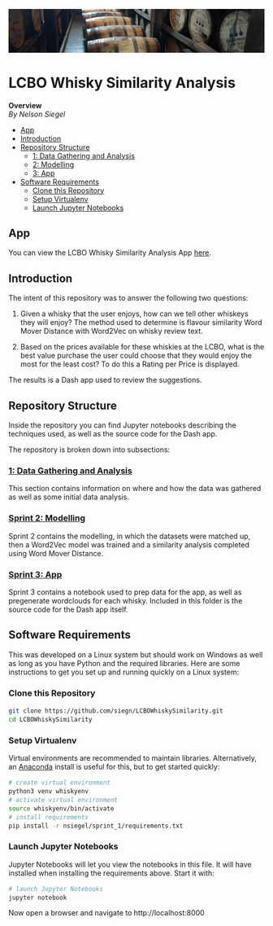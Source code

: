 ![Whisky Barrels](https://raw.githubusercontent.com/siegn/LCBOWhiskySimilarity/master/1%20-%20Data%20Gathering%20and%20Analysis/images/woodford_small.png)
# LCBO Whisky Similarity Analysis
**Overview**  
*By Nelson Siegel*

  * [App](#app)
  * [Introduction](#introduction)
  * [Repository Structure](#repository-structure)
    + [1: Data Gathering and Analysis](https://github.com/siegn/CSDA-1050F18S1/tree/master/nsiegel#sprint-1-data-gathering-and-analysis)
    + [2: Modelling](https://github.com/siegn/CSDA-1050F18S1/tree/master/nsiegel#sprint-2-modelling)
    + [3: App](https://github.com/siegn/CSDA-1050F18S1/tree/master/nsiegel#sprint-3-app)
  * [Software Requirements](#software-requirements)
    + [Clone this Repository](#clone-this-repository)
    + [Setup Virtualenv](#setup-virtualenv)
    + [Launch Jupyter Notebooks](#launch-jupyter-notebooks)

## App

You can view the LCBO Whisky Similarity Analysis App [here](https://lcbo-whisky-similarity.herokuapp.com/).

## Introduction

The intent of this repository was to answer the following two questions:

1. Given a whisky that the user enjoys, how can we tell other whiskeys they will enjoy? The method used to determine is flavour similarity Word Mover Distance with Word2Vec on whisky review text.

2. Based on the prices available for these whiskies at the LCBO, what is the best value purchase the user could choose that they would enjoy the most for the least cost? To do this a Rating per Price is displayed.

The results is a Dash app used to review the suggestions.

## Repository Structure

Inside the repository you can find Jupyter notebooks describing the techniques used, as well as the source code for the Dash app.

The repository is broken down into subsections:

### [1: Data Gathering and Analysis](https://github.com/siegn/LCBOWhiskySimilarity/tree/master/1%20-%20Data%20Gathering%20and%20Analysis) 

This section contains information on where and how the data was gathered as well as some initial data analysis.

### [Sprint 2: Modelling](https://github.com/siegn/LCBOWhiskySimilarity/tree/master/2%20-%20Modelling)

Sprint 2 contains the modelling, in which the datasets were matched up, then a Word2Vec model was trained and a similarity analysis completed using Word Mover Distance.

### [Sprint 3: App](https://github.com/siegn/LCBOWhiskySimilarity/tree/master/3%20-%20App)

Sprint 3 contains a notebook used to prep data for the app, as well as pregenerate wordclouds for each whisky. Included in this folder is the source code for the Dash app itself.

## Software Requirements

This was developed on a Linux system but should work on Windows as well as long as you have Python and the required libraries. Here are some instructions to get you set up and running quickly on a Linux system:

### Clone this Repository
```bash
git clone https://github.com/siegn/LCBOWhiskySimilarity.git
cd LCBOWhiskySimilarity
```

### Setup Virtualenv
Virtual environments are recommended to maintain libraries.
Alternatively, an [Anaconda](https://www.anaconda.com/distribution/) install is useful for this, but to get started quickly:
```bash
# create virtual environment
python3 venv whiskyenv
# activate virtual environment
source whiskyenv/bin/activate
# install requirements
pip install -r nsiegel/sprint_1/requirements.txt
```
### Launch Jupyter Notebooks
Jupyter Notebooks will let you view the notebooks in this file. It will have installed when installing the requirements above. 
Start it with:
```bash
# launch Jupyter Notebooks
jupyter notebook
```
Now open a browser and navigate to http://localhost:8000
